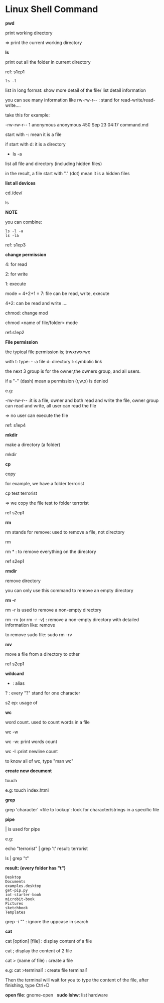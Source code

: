 Linux Shell Command
===================

**pwd**

print working directory

=> print the current working directory

**ls**

print out all the folder in current directory

ref: s1ep1

```
ls -l 
```

list in long format: show more detail of the file/ list detail information

you can see many information like rw-rw-r-- : stand for read-write/read-write....

take this for example:

-rw-rw-r-- 1 anonymous anonymous 450 Sep 23 04:17 command.md

start with -: mean it is a file

if start with d: it is a directory

* ls -a

list all file and directory (including hidden files)

in the result, a file start with "." (dot) mean it is a hidden files

**list all devices**

cd /dev/

ls

**NOTE**

you can combine:

```
ls -l -a
ls -la
```

ref: s1ep3

**change permission**

4: for read

2: for write

1: execute

mode = 4+2+1 = 7: file can be read, write, execute

4+2: can be read and write
....

chmod: change mod

chmod <name of file/folder> mode

ref:s1ep2

**File permission**

the typical file permission is; trwxrwxrwx

with t: type: - :a file
d: directory
l: symbolic link

the next 3 group is for the owner,the owners group, and all users.

if a "-" (dash) mean a permission (r,w,x) is denied

e.g:

-rw-rw-r-- :it is a file, owner and both read and write the file, owner group can read and write, all user can read the file

=> no user can execute the file

ref: s1ep4

**mkdir**

make a directory (a folder)

mkdir <name of folder>

**cp**

copy

for example, we have a folder terrorist

cp test terrorist

=> we copy the file test to folder terrorist

ref s2ep1

**rm**

rm stands for remove: used to remove a file, not directory

rm <name of file>

rm * : to remove everything on the directory

ref s2ep1

**rmdir**

remove directory

you can only use this command to remove an empty directory

**rm -r**

rm -r is used to remove a non-empty directory

rm -rv (or rm -r -v) : remove a non-empty directory with detailed information like: remove <name of file>

to remove sudo file: sudo rm -rv <name of file>

**mv**

move a file from a directory to other

ref s2ep1

**wildcard**

* : alias

? : every "?" stand for one character

s2 ep: usage of 

**wc**

word count. used to count words in a file

wc -w <name of file>

wc -w: print words count

wc -l :print newline count

to know all of wc, type "man wc"

**create new document**

touch <name of document. extednd>

e.g: touch index.html

**grep**

grep 'character' <file to lookup': look for character/strings in a specific file

**pipe**

| is used for pipe

e.g: 

echo "terrorist" | grep 't'
result: terrorist

ls | grep "t"

**result: (every folder has "t")**
```
Desktop
Documents
examples.desktop
get-pip.py
iot-starter-book
microbit-book
Pictures
sketchbook
Templates
```
grep -i "<word>" <file to search> : ignore the uppcase in search

**cat**

cat [option] [file] : display content of a file

cat <name of file1> <name of file2> ; display the content of 2 file

cat > (name of file) : create a file

e.g: cat >terminal1 : create file terminal1

Then the terminal will wait for you to type the content of the file, after finishing, type Ctrl+D

**open file**: gnome-open <name of file>
  
**sudo lshw**: list hardware
